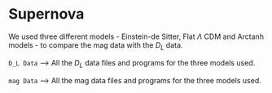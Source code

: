 # Supernova

We used three different models - Einstein-de Sitter, Flat $\Lambda$ CDM and Arctanh models - to compare the mag data with the $D_L$ data.

`D_L Data` --> All the $D_L$ data files and programs for the three models used.

`mag Data` --> All the mag data files and programs for the three models used.
